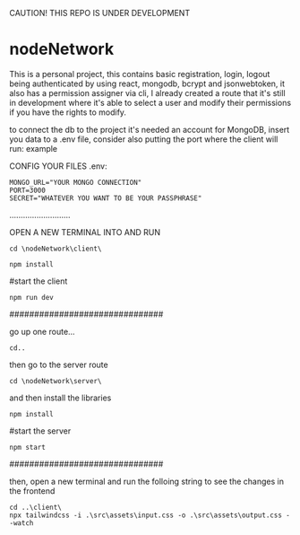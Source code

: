 CAUTION! THIS REPO IS UNDER DEVELOPMENT 
# nodeNetwork
This is a personal project, this contains basic registration, login, logout being authenticated by using react, mongodb, bcrypt and jsonwebtoken, it also has a permission assigner via cli, I already created a route that it's still in development where it's able to select a user and modify their permissions if you have the rights to modify.

to connect the db to the project it's needed an account for MongoDB, insert you data to a .env file, consider also putting the port where the client will run: example

CONFIG YOUR FILES 
.env:

```
MONGO_URL="YOUR MONGO CONNECTION"
PORT=3000
SECRET="WHATEVER YOU WANT TO BE YOUR PASSPHRASE"
```

...........................

OPEN A NEW TERMINAL INTO AND RUN
```
cd \nodeNetwork\client\
```
```
npm install
```

#start the client
```
npm run dev
```

###############################

go up one route...
```
cd..
```

then go to the server route
```
cd \nodeNetwork\server\
```

and then install the libraries
```
npm install
```

#start the server
```
npm start
```

###############################

then, open a new terminal and run the folloing string to see the changes in the frontend

```
cd ..\client\
npx tailwindcss -i .\src\assets\input.css -o .\src\assets\output.css --watch
```

